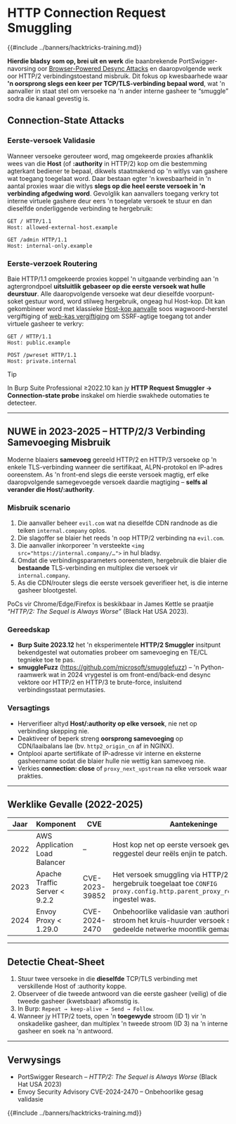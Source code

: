 # HTTP Connection Request Smuggling

{{#include ../banners/hacktricks-training.md}}

**Hierdie bladsy som op, brei uit en werk** die baanbrekende PortSwigger-navorsing oor [Browser-Powered Desync Attacks](https://portswigger.net/research/browser-powered-desync-attacks) en daaropvolgende werk oor HTTP/2 verbindingstoestand misbruik. Dit fokus op kwesbaarhede waar **'n oorsprong slegs een keer per TCP/TLS-verbinding bepaal word**, wat 'n aanvaller in staat stel om versoeke na 'n ander interne gasheer te “smuggle” sodra die kanaal gevestig is.

## Connection-State Attacks <a href="#state" id="state"></a>

### Eerste-versoek Validasie

Wanneer versoeke gerouteer word, mag omgekeerde proxies afhanklik wees van die **Host** (of **:authority** in HTTP/2) kop om die bestemming agterkant bediener te bepaal, dikwels staatmakend op 'n witlys van gashere wat toegang toegelaat word. Daar bestaan egter 'n kwesbaarheid in 'n aantal proxies waar die witlys **slegs op die heel eerste versoek in 'n verbinding afgedwing word**. Gevolglik kan aanvallers toegang verkry tot interne virtuele gashere deur eers 'n toegelate versoek te stuur en dan dieselfde onderliggende verbinding te hergebruik:
```http
GET / HTTP/1.1
Host: allowed-external-host.example

GET /admin HTTP/1.1
Host: internal-only.example
```
### Eerste-verzoek Routering

Baie HTTP/1.1 omgekeerde proxies koppel 'n uitgaande verbinding aan 'n agtergrondpoel **uitsluitlik gebaseer op die eerste versoek wat hulle deurstuur**. Alle daaropvolgende versoeke wat deur dieselfde voorpunt-soket gestuur word, word stilweg hergebruik, ongeag hul Host-kop. Dit kan gekombineer word met klassieke [Host-kop aanvalle](https://portswigger.net/web-security/host-header) soos wagwoord-herstel vergiftiging of [web-kas vergiftiging](https://portswigger.net/web-security/web-cache-poisoning) om SSRF-agtige toegang tot ander virtuele gasheer te verkry:
```http
GET / HTTP/1.1
Host: public.example

POST /pwreset HTTP/1.1
Host: private.internal
```
> [!TIP]
> In Burp Suite Professional ≥2022.10 kan jy **HTTP Request Smuggler → Connection-state probe** inskakel om hierdie swakhede outomaties te detecteer.

---

## NUWE in 2023-2025 – HTTP/2/3 Verbinding Samevoeging Misbruik

Moderne blaaiers **samevoeg** gereeld HTTP/2 en HTTP/3 versoeke op 'n enkele TLS-verbinding wanneer die sertifikaat, ALPN-protokol en IP-adres ooreenstem. As 'n front-end slegs die eerste versoek magtig, erf elke daaropvolgende samegevoegde versoek daardie magtiging – **selfs al verander die Host/:authority**.

### Misbruik scenario
1. Die aanvaller beheer `evil.com` wat na dieselfde CDN randnode as die teiken `internal.company` oplos.
2. Die slagoffer se blaier het reeds 'n oop HTTP/2 verbinding na `evil.com`.
3. Die aanvaller inkorporeer 'n versteekte `<img src="https://internal.company/…">` in hul bladsy.
4. Omdat die verbindingsparameters ooreenstem, hergebruik die blaier die **bestaande** TLS-verbinding en multiplex die versoek vir `internal.company`.
5. As die CDN/router slegs die eerste versoek geverifieer het, is die interne gasheer blootgestel.

PoCs vir Chrome/Edge/Firefox is beskikbaar in James Kettle se praatjie *“HTTP/2: The Sequel is Always Worse”* (Black Hat USA 2023).

### Gereedskap
* **Burp Suite 2023.12** het 'n eksperimentele **HTTP/2 Smuggler** insitpunt bekendgestel wat outomaties probeer om samevoeging en TE/CL tegnieke toe te pas.
* **smuggleFuzz** (https://github.com/microsoft/smugglefuzz) – 'n Python-raamwerk wat in 2024 vrygestel is om front-end/back-end desync vektore oor HTTP/2 en HTTP/3 te brute-force, insluitend verbindingsstaat permutasies.

### Versagtings
* Herverifieer altyd **Host/:authority op elke versoek**, nie net op verbinding skepping nie.
* Deaktiveer of beperk streng **oorsprong samevoeging** op CDN/laaibalans lae (bv. `http2_origin_cn` af in NGINX).
* Ontplooi aparte sertifikate of IP-adresse vir interne en eksterne gasheername sodat die blaier hulle nie wettig kan samevoeg nie.
* Verkies **connection: close** of `proxy_next_upstream` na elke versoek waar prakties.

---

## Werklike Gevalle (2022-2025)

| Jaar | Komponent | CVE | Aantekeninge |
|------|-----------|-----|--------------|
| 2022 | AWS Application Load Balancer | – | Host kop net op eerste versoek geverifieer; reggestel deur reëls enjin te patch. |
| 2023 | Apache Traffic Server < 9.2.2 | CVE-2023-39852 | Het versoek smuggling via HTTP/2 verbinding hergebruik toegelaat toe `CONFIG proxy.config.http.parent_proxy_routing_enable` ingestel was. |
| 2024 | Envoy Proxy < 1.29.0 | CVE-2024-2470 | Onbehoorlike validasie van :authority na eerste stroom het kruis-huurder versoek smuggling in gedeelde netwerke moontlik gemaak. |

---

## Detectie Cheat-Sheet

1. Stuur twee versoeke in die **dieselfde** TCP/TLS verbinding met verskillende Host of :authority koppe.
2. Observeer of die tweede antwoord van die eerste gasheer (veilig) of die tweede gasheer (kwetsbaar) afkomstig is.
3. In Burp: `Repeat → keep-alive → Send → Follow`.
4. Wanneer jy HTTP/2 toets, open 'n **toegewyde** stroom (ID 1) vir 'n onskadelike gasheer, dan multiplex 'n tweede stroom (ID 3) na 'n interne gasheer en soek na 'n antwoord.

---

## Verwysings

* PortSwigger Research – *HTTP/2: The Sequel is Always Worse* (Black Hat USA 2023)
* Envoy Security Advisory CVE-2024-2470 – Onbehoorlike gesag validasie

{{#include ../banners/hacktricks-training.md}}
